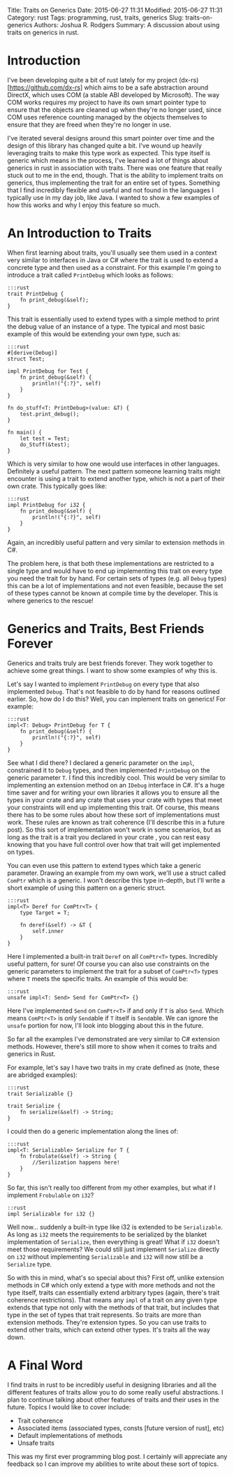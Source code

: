 Title: Traits on Generics
Date: 2015-06-27 11:31
Modified: 2015-06-27 11:31
Category: rust
Tags: programming, rust, traits, generics
Slug: traits-on-generics
Authors: Joshua R. Rodgers
Summary: A discussion about using traits on generics in rust.

# Introduction

I've been developing quite a bit of rust lately for my project (dx-rs)[https://github.com/dx-rs] which aims to be a safe
abstraction around DirectX, which uses COM (a stable ABI developed by Microsoft).  The way COM works requires my project
to have its own smart pointer type to ensure that the objects are cleaned up when they're no longer used, since COM uses
reference counting managed by the objects themselves to ensure that they are freed when they're no longer in use.

I've iterated several designs around this smart pointer over time and the design of this library has changed quite a
bit.  I've wound up heavily leveraging traits to make this type work as expected.  This type itself is generic which
means in the process, I've learned a lot of things about generics in rust in association with traits.  There was one
feature that really stuck out to me in the end, though.  That is the ability to implement traits on generics, thus
implementing the trait for an entire set of types.  Something that I find incredibly flexible and useful and not found
in the languages I typically use in my day job, like Java.  I wanted to show a few examples of how this works and why I
enjoy this feature so much.

# An Introduction to Traits

When first learning about traits, you'll usually see them used in a context very similar to interfaces in Java or C#
where the trait is used to extend a concrete type and then used as a constraint.  For this example I'm going to
introduce a trait called `PrintDebug` which looks as follows:

    :::rust
    trait PrintDebug {
        fn print_debug(&self);
    }

This trait is essentially used to extend types with a simple method to print the debug value of an instance of a type.
The typical and most basic example of this would be extending your own type, such as:

    :::rust
    #[derive(Debug)]
    struct Test;

    impl PrintDebug for Test {
        fn print_debug(&self) {
            println!("{:?}", self)
        }
    }

    fn do_stuff<T: PrintDebug>(value: &T) {
        test.print_debug();
    }

    fn main() {
        let test = Test;
        do_Stuff(&test);
    }

Which is very similar to how one would use interfaces in other languages.  Definitely a useful pattern.  The next
pattern someone learning traits might encounter is using a trait to extend another type, which is not a part of their
own crate.  This typically goes like:

    :::rust
    impl PrintDebug for i32 {
        fn print_debug(&self) {
            println!("{:?}", self)
        }
    }

Again, an incredibly useful pattern and very similar to extension methods in C#.

The problem here, is that both these implementations are restricted to a single type and would have to end up
implementing this trait on every type you need the trait for by hand.  For certain sets of types (e.g. all `Debug`
types) this can be a lot of implementations and not even feasible, because the set of these types cannot be known at
compile time by the developer.  This is where generics to the rescue!

# Generics and Traits, Best Friends Forever

Generics and traits truly are best friends forever.  They work together to achieve some great things. I want to show
some examples of why this is.

Let's say I wanted to implement `PrintDebug` on every type that also implemented `Debug`.  That's not feasible to do by
hand for reasons outlined earlier.  So, how do I do this?  Well, you can implement traits on generics! For example:

    :::rust
    impl<T: Debug> PrintDebug for T {
        fn print_debug(&self) {
            println!("{:?}", self)
        }
    }

See what I did there?  I declared a generic parameter on the `impl`, constrained it to `Debug` types, and then
implemented `PrintDebug` on the generic parameter `T`.  I find this incredibly cool.  This would be very similar to
implementing an extension method on an `IDebug` interface in C#.  It's a huge time saver and for writing your own
libraries it allows you to ensure all the types in your crate and any crate that uses your crate with types that meet
your constraints will end up implementing this trait.  Of course, this means there has to be some rules about how these
sort of implementations must work.  These rules are known as trait coherence (I'll describe this in a future post). So
this sort of implementation won't work in some scenarios, but as long as the trait is a trait you declared in your crate
, you can rest easy knowing that you have full control over how that trait will get implemented on types.

You can even use this pattern to extend types which take a generic parameter.  Drawing an example from my own work,
we'll use a struct called `ComPtr` which is a generic.  I won't describe this type in-depth, but I'll write a short
example of using this pattern on a generic struct.

    :::rust
    impl<T> Deref for ComPtr<T> {
        type Target = T;

        fn deref(&self) -> &T {
            self.inner
        }
    }

Here I implemented a built-in trait `Deref` on all `ComPtr<T>` types.  Incredibly useful pattern, for sure!  Of course
you can also use constraints on the generic parameters to implement the trait for a subset of `ComPtr<T>` types where
`T` meets the specific traits.  An example of this would be:

    :::rust
    unsafe impl<T: Send> Send for ComPtr<T> {}

Here I've implemented `Send` on `ComPtr<T>` if and only if `T` is also `Send`.  Which means `ComPtr<T>` is only
`Send`able if `T` itself is `Send`able.  We can ignore the `unsafe` portion for now, I'll look into blogging about this
in the future.

So far all the examples I've demonstrated are very similar to C# extension methods.  However, there's still more to show
when it comes to traits and generics in Rust.

For example, let's say I have two traits in my crate defined as (note, these are abridged examples):

    :::rust
    trait Serializable {}

    trait Serialize {
        fn serialize(&self) -> String;
    }

I could then do a generic implementation along the lines of:

    :::rust
    impl<T: Serializable> Serialize for T {
        fn frobulate(&self) -> String {
            //Serilization happens here!
        }
    }

So far, this isn't really too different from my other examples, but what if I implement `Frobulable` on `i32`?

    ::rust
    impl Serializable for i32 {}

Well now... suddenly a built-in type like i32 is extended to be `Serializable`.  As long as `i32` meets the requirements
to be serialized by the blanket implementation of `Serialize`, then everything is great!  What if `i32` doesn't meet
those requirements?  We could still just implement `Serialize` directly on `i32` without implementing `Serializable` and
`i32` will now still be a `Serialize` type.

So with this in mind, what's so special about this?  First off, unlike extension methods in C# which only extend a type
with more methods and not the type itself, traits can essentially extend arbitrary types (again, there's trait coherence
restrictions).  That means any `impl` of a trait on any given type extends that type not only with the methods of that
trait, but includes that type in the set of types that trait represents.  So traits are more than extension methods.
They're extension types.  So you can use traits to extend other traits, which can extend other types.  It's traits all
the way down.

# A Final Word

I find traits in rust to be incredibly useful in designing libraries and all the different features of traits allow you
to do some really useful abstractions.  I plan to continue talking about other features of traits and their uses in the
future.  Topics I would like to cover include:

* Trait coherence
* Associated items (associated types, consts [future version of rust], etc)
* Default implementations of methods
* Unsafe traits

This was my first ever programming blog post.  I certainly will appreciate any feedback so I can improve my abilities to
write about these sort of topics.
